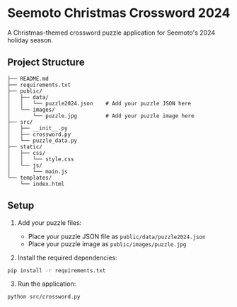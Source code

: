 # Seemoto Christmas Crossword 2024

A Christmas-themed crossword puzzle application for Seemoto's 2024 holiday season.

## Project Structure
```
├── README.md
├── requirements.txt
├── public/
│   ├── data/
│   │   └── puzzle2024.json    # Add your puzzle JSON here
│   └── images/
│       └── puzzle.jpg         # Add your puzzle image here
├── src/
│   ├── __init__.py
│   ├── crossword.py
│   └── puzzle_data.py
├── static/
│   ├── css/
│   │   └── style.css
│   └── js/
│       └── main.js
└── templates/
    └── index.html
```

## Setup
1. Add your puzzle files:
   - Place your puzzle JSON file as `public/data/puzzle2024.json`
   - Place your puzzle image as `public/images/puzzle.jpg`

2. Install the required dependencies:
```bash
pip install -r requirements.txt
```

3. Run the application:
```bash
python src/crossword.py
